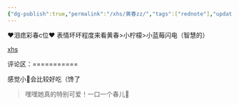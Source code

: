 ```yaml
---
{"dg-publish":true,"permalink":"/xhs/黄春zz/","tags":["rednote"],"updated":"2025-03-30T20:40:27.742+08:00"}
---
```


 

♥泪痣彩春c位♥
表情坏坏程度来看黄春>小柠檬>小蓝莓闪电（智慧的）

[xhs](https://www.xiaohongshu.com/explore/673dbc260000000002038106?xsec_token=ABjrCDuXU4bSUOyCFMk3cMWlLGjJz40Wss0uTki2VPGic=&xsec_source=pc_user)

评论区：===========

感觉小🍋会比较好吃（馋了

> 嘿嘿她真的特别可爱！一口一个春儿🥺